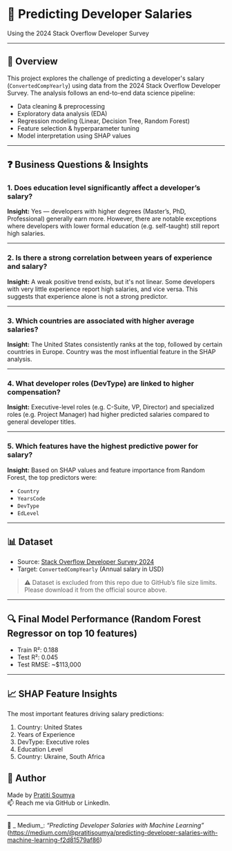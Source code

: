 # 🧠 Predicting Developer Salaries  
Using the 2024 Stack Overflow Developer Survey

---

## 📌 Overview

This project explores the challenge of predicting a developer's salary (`ConvertedCompYearly`) using data from the 2024 Stack Overflow Developer Survey. The analysis follows an end-to-end data science pipeline:

- Data cleaning & preprocessing  
- Exploratory data analysis (EDA)  
- Regression modeling (Linear, Decision Tree, Random Forest)  
- Feature selection & hyperparameter tuning  
- Model interpretation using SHAP values  

---

## ❓ Business Questions & Insights

### 1. **Does education level significantly affect a developer’s salary?**
**Insight:** Yes — developers with higher degrees (Master’s, PhD, Professional) generally earn more. However, there are notable exceptions where developers with lower formal education (e.g. self-taught) still report high salaries.

---

### 2. **Is there a strong correlation between years of experience and salary?**
**Insight:** A weak positive trend exists, but it's not linear. Some developers with very little experience report high salaries, and vice versa. This suggests that experience alone is not a strong predictor.

---

### 3. **Which countries are associated with higher average salaries?**
**Insight:** The United States consistently ranks at the top, followed by certain countries in Europe. Country was the most influential feature in the SHAP analysis.

---

### 4. **What developer roles (DevType) are linked to higher compensation?**
**Insight:** Executive-level roles (e.g. C-Suite, VP, Director) and specialized roles (e.g. Project Manager) had higher predicted salaries compared to general developer titles.

---

### 5. **Which features have the highest predictive power for salary?**
**Insight:** Based on SHAP values and feature importance from Random Forest, the top predictors were:
- `Country`
- `YearsCode`
- `DevType`
- `EdLevel`

---

## 📊 Dataset

- Source: [Stack Overflow Developer Survey 2024](https://insights.stackoverflow.com/survey)
- Target: `ConvertedCompYearly` (Annual salary in USD)

> ⚠️ Dataset is excluded from this repo due to GitHub’s file size limits. Please download it from the official source above.

---

## 🔍 Final Model Performance (Random Forest Regressor on top 10 features)

- Train R²: 0.188  
- Test R²: 0.045  
- Test RMSE: ~$113,000

---

## 📈 SHAP Feature Insights

The most important features driving salary predictions:

1. Country: United States  
2. Years of Experience  
3. DevType: Executive roles  
4. Education Level  
5. Country: Ukraine, South Africa

## 🧾 Author

Made by [Pratiti Soumya](https://github.com/pratiti-soumya)  
📫 Reach me via GitHub or LinkedIn.

---


📖 _ Medium_: _“Predicting Developer Salaries with Machine Learning”_ (https://medium.com/@pratitisoumya/predicting-developer-salaries-with-machine-learning-f2d81579af86)

